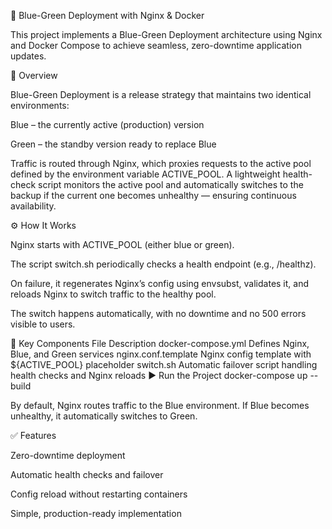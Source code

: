 🚀 Blue-Green Deployment with Nginx & Docker

This project implements a Blue-Green Deployment architecture using Nginx and Docker Compose to achieve seamless, zero-downtime application updates.

🧩 Overview

Blue-Green Deployment is a release strategy that maintains two identical environments:

Blue – the currently active (production) version

Green – the standby version ready to replace Blue

Traffic is routed through Nginx, which proxies requests to the active pool defined by the environment variable ACTIVE_POOL.
A lightweight health-check script monitors the active pool and automatically switches to the backup if the current one becomes unhealthy — ensuring continuous availability.

⚙️ How It Works

Nginx starts with ACTIVE_POOL (either blue or green).

The script switch.sh periodically checks a health endpoint (e.g., /healthz).

On failure, it regenerates Nginx’s config using envsubst, validates it, and reloads Nginx to switch traffic to the healthy pool.

The switch happens automatically, with no downtime and no 500 errors visible to users.

🧠 Key Components
File	Description
docker-compose.yml	Defines Nginx, Blue, and Green services
nginx.conf.template	Nginx config template with ${ACTIVE_POOL} placeholder
switch.sh	Automatic failover script handling health checks and Nginx reloads
▶️ Run the Project
docker-compose up --build


By default, Nginx routes traffic to the Blue environment.
If Blue becomes unhealthy, it automatically switches to Green.

✅ Features

Zero-downtime deployment

Automatic health checks and failover

Config reload without restarting containers

Simple, production-ready implementation
